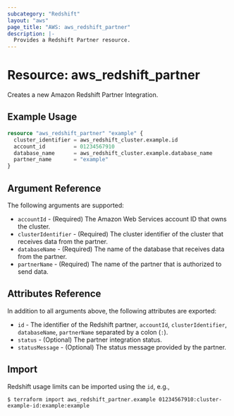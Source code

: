 ```yaml
---
subcategory: "Redshift"
layout: "aws"
page_title: "AWS: aws_redshift_partner"
description: |-
  Provides a Redshift Partner resource.
---
```


# Resource: aws_redshift_partner

Creates a new Amazon Redshift Partner Integration.

## Example Usage

```terraform
resource "aws_redshift_partner" "example" {
  cluster_identifier = aws_redshift_cluster.example.id
  account_id         = 01234567910
  database_name      = aws_redshift_cluster.example.database_name
  partner_name       = "example"
}
```

## Argument Reference

The following arguments are supported:

* `accountId` - (Required) The Amazon Web Services account ID that owns the cluster.
* `clusterIdentifier` - (Required) The cluster identifier of the cluster that receives data from the partner.
* `databaseName` - (Required) The name of the database that receives data from the partner.
* `partnerName` - (Required) The name of the partner that is authorized to send data.

## Attributes Reference

In addition to all arguments above, the following attributes are exported:

* `id` - The identifier of the Redshift partner, `accountId`, `clusterIdentifier`, `databaseName`, `partnerName` separated by a colon (`:`).
* `status` - (Optional) The partner integration status.
* `statusMessage` - (Optional) The status message provided by the partner.

## Import

Redshift usage limits can be imported using the `id`, e.g.,

```
$ terraform import aws_redshift_partner.example 01234567910:cluster-example-id:example:example
```

<!-- cache-key: cdktf-0.17.0-pre.15 input-5196c469ac4a6771b50478527c9c77186da2040686ec54661c0aef47be663176 -->